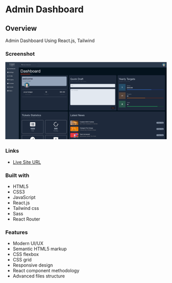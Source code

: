 # Admin Dashboard

## Overview

Admin Dashboard Using React.js, Tailwind

### Screenshot

![](./src/assets/screenshot.png)

### Links

- [Live Site URL](https://yossef-hoobank.netlify.app/)

### Built with

- HTML5
- CSS3
- JavaScript
- React.js
- Tailwind css
- Sass
- React Router

### Features

- Modern UI/UX
- Semantic HTML5 markup
- CSS flexbox
- CSS grid
- Responsive design
- React component methodology
- Advanced files structure
